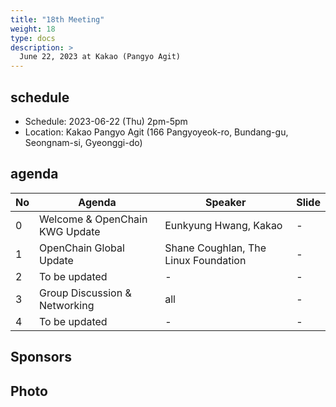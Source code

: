 ```yaml
---
title: "18th Meeting"
weight: 18
type: docs
description: >
  June 22, 2023 at Kakao (Pangyo Agit)
---
```


## schedule

* Schedule: 2023-06-22 (Thu) 2pm-5pm
* Location: Kakao Pangyo Agit (166 Pangyoyeok-ro, Bundang-gu, Seongnam-si, Gyeonggi-do)

## agenda

| No | Agenda | Speaker | Slide |
|----|-----------------|------|------|
| 0 | Welcome & OpenChain KWG Update | Eunkyung Hwang, Kakao | - |
| 1 | OpenChain Global Update | Shane Coughlan, The Linux Foundation | - |
| 2 | To be updated | - | - |
| 3 | Group Discussion & Networking | all | - |
| 4 | To be updated | - | - |


## Sponsors


## Photo